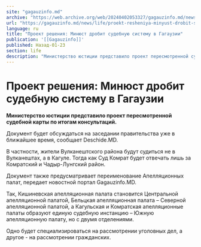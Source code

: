 ```yaml
---
site: "gagauzinfo.md"
archive: "https://web.archive.org/web/20240402053327/gagauzinfo.md/news/life/proekt-resheniya-minyust-drobit-sudebnuyu-sistemu-v-gagauzii"
url: "https://gagauzinfo.md/news/life/proekt-resheniya-minyust-drobit-sudebnuyu-sistemu-v-gagauzii"
language: ru
title: "Проект решения: Минюст дробит судебную систему в Гагаузии"
publication: '[[Gagauzinfo]]'
published: Назад-01-23
section: life
description: "Министерство юстиции представило проект пересмотренной судебной карты по итогам консультаций."
---
```


# Проект решения: Минюст дробит судебную систему в Гагаузии

**Министерство юстиции представило проект пересмотренной судебной карты по итогам консультаций.**

Документ будет обсуждаться на заседании правительства уже в ближайшее время, сообщает Deschide.MD.

В частности, жители Вулканештского района будут судиться не в Вулканештах, а в Кагуле. Тогда как Суд Комрат будет отвечать лишь за Комратский и Чадыр-Лунгский район.

Документ также предусматривает переименование Апелляционных палат, передает новостной портал Gagauzinfo.MD.

Так, Кишиневская апелляционная палата становится Центральной апелляционной палатой, Бельцкая апелляционная палата – Северной апелляционной палатой, а Кагульская и Комратская апелляционные палаты образуют единую судебную инстанцию – Южную апелляционную палату, но с двумя отделениями.

Одно будет специализироваться на рассмотрении уголовных дел, а другое - на рассмотрении гражданских.